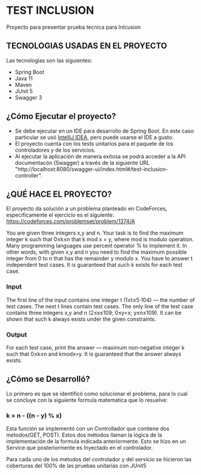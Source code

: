 # TEST INCLUSION
Proyecto para presentar prueba tecnica para Inlcusion

## TECNOLOGIAS USADAS EN EL PROYECTO
Las tecnologías son las siguientes:
* Spring Boot
* Java 11
* Maven
* JUnit 5
* Swagger 3

## ¿Cómo Ejecutar el proyecto?

* Se debe ejecutar en un IDE para desarrollo de Spring Boot. En este caso particular se usó [IntelliJ IDEA](https://www.jetbrains.com/es-es/idea/), pero puede usarse el IDE a gusto.
* El proyecto cuenta con los tests unitarios para el paquete de los controladores y de los servicios.
* Al ejecutar la aplicación de manera exitosa se podrá acceder a la API documentacón (Swagger) a través de la siguiente URL "http://localhost:8080/swagger-ui/index.html#/test-inclusion-controller".


## ¿QUÉ HACE EL PROYECTO?

El proyecto da solución a un problema planteado en CodeForces, especificamente el ejercicio es el siguiente: https://codeforces.com/problemset/problem/1374/A

You are given three integers x,y and n. Your task is to find the maximum integer k such that 0≤k≤n that k mod x = y, where mod is modulo operation. Many programming languages use percent operator % to implement it.
In other words, with given x,y and n you need to find the maximum possible integer from 0 to n that has the remainder y modulo x.
You have to answer t independent test cases. It is guaranteed that such k exists for each test case.

### Input
The first line of the input contains one integer t (1≤t≤5⋅104) — the number of test cases. The next t lines contain test cases.
The only line of the test case contains three integers x,y and n (2≤x≤109; 0≤y<x; y≤n≤109).
It can be shown that such k always exists under the given constraints.

### Output
For each test case, print the answer — maximum non-negative integer k such that 0≤k≤n and kmodx=y. It is guaranteed that the answer always exists.

## ¿Cómo se Desarrolló?

Lo primero es que se identificó como solucionar el problema, para lo cual se concluye con la siguiente formula matematica que lo resuelve:
### k = n - ((n - y) % x)

Esta función se implementó con un Controllador que contiene dos metodos(GET, POST). Estos dos métodos llaman la lógica de la implementación de la formula indicada anteriormente. Esto se hizo en un Service que posteriormente es Inyectado en el controlador.

Para cada uno de los metodos del controlador y del servicio se hicieron las coberturas del 100% de las pruebas unitarias con JUnit5









